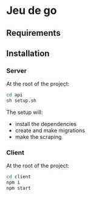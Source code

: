# Jeu de go

## Requirements

## Installation

### Server

At the root of the project:

```sh
cd api
sh setup.sh
```

The setup will:

- install the dependencies
- create and make migrations
- make the scraping

### Client

At the root of the project:

```sh
cd client
npm i
npm start
```
